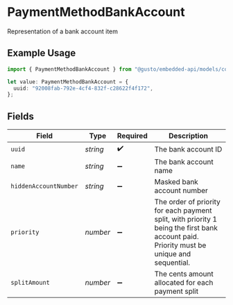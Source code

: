 # PaymentMethodBankAccount

Representation of a bank account item

## Example Usage

```typescript
import { PaymentMethodBankAccount } from "@gusto/embedded-api/models/components/paymentmethodbankaccount.js";

let value: PaymentMethodBankAccount = {
  uuid: "92008fab-792e-4cf4-832f-c28622f4f172",
};
```

## Fields

| Field                                                                                                                                    | Type                                                                                                                                     | Required                                                                                                                                 | Description                                                                                                                              |
| ---------------------------------------------------------------------------------------------------------------------------------------- | ---------------------------------------------------------------------------------------------------------------------------------------- | ---------------------------------------------------------------------------------------------------------------------------------------- | ---------------------------------------------------------------------------------------------------------------------------------------- |
| `uuid`                                                                                                                                   | *string*                                                                                                                                 | :heavy_check_mark:                                                                                                                       | The bank account ID                                                                                                                      |
| `name`                                                                                                                                   | *string*                                                                                                                                 | :heavy_minus_sign:                                                                                                                       | The bank account name                                                                                                                    |
| `hiddenAccountNumber`                                                                                                                    | *string*                                                                                                                                 | :heavy_minus_sign:                                                                                                                       | Masked bank account number                                                                                                               |
| `priority`                                                                                                                               | *number*                                                                                                                                 | :heavy_minus_sign:                                                                                                                       | The order of priority for each payment split, with priority 1 being the first bank account paid. Priority must be unique and sequential. |
| `splitAmount`                                                                                                                            | *number*                                                                                                                                 | :heavy_minus_sign:                                                                                                                       | The cents amount allocated for each payment split                                                                                        |